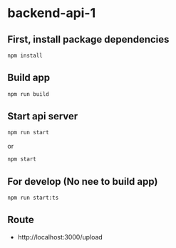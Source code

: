 # backend-api-1

## First, install package dependencies

 ```bash
 npm install
 ```

## Build app

```bash
npm run build
```

## Start api server

```bash
npm run start
```

or

```bash
npm start
```

## For develop (No nee to build app)

```bash
npm run start:ts
```

## Route

- http://localhost:3000/upload
